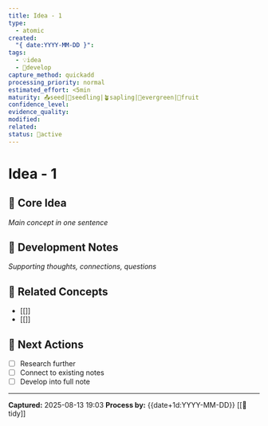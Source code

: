 ```yaml
---
title: Idea - 1
type:
  - atomic
created:
  "{ date:YYYY-MM-DD }": 
tags:
  - 💡idea
  - 🌱develop
capture_method: quickadd
processing_priority: normal
estimated_effort: <5min
maturity: 📤seed|🌱seedling|🪴sapling|🌲evergreen|🍓fruit
confidence_level: 
evidence_quality: 
modified: 
related: 
status: 🔄active
---
```


# Idea - 1

## 💭 Core Idea
*Main concept in one sentence*

## 🌱 Development Notes
*Supporting thoughts, connections, questions*

## 🔗 Related Concepts
- [[]]
- [[]]

## 📝 Next Actions
- [ ] Research further
- [ ] Connect to existing notes
- [ ] Develop into full note

---
**Captured:** 2025-08-13 19:03
**Process by:** {{date+1d:YYYY-MM-DD}}
[[🧹tidy]] 